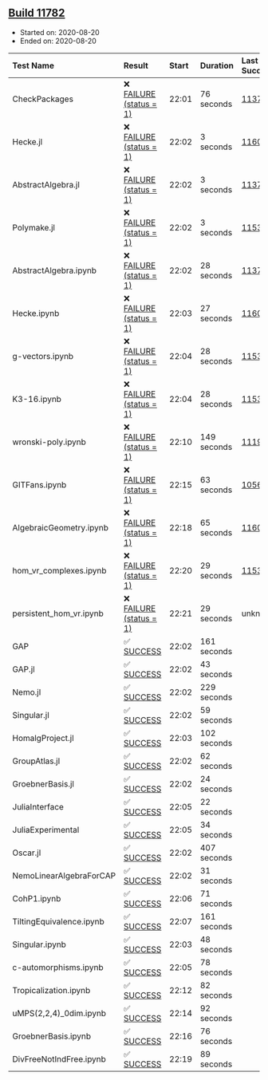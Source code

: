 ## [Build 11782](https://oscarci.mathematik.uni-kl.de/job/oscar/11782/)

* Started on: 2020-08-20
* Ended on: 2020-08-20

| Test Name    | Result | Start | Duration | Last Success | First Failure |
|:-------------|:-------|:------|:---------|:-------------|:--------------|
| CheckPackages | ❌ [FAILURE (status = 1)](https://oscarci.mathematik.uni-kl.de/job/oscar/11782/artifact/logs/build-11782/CheckPackages.log) | 22:01 | 76 seconds | [11376](https://oscarci.mathematik.uni-kl.de/job/oscar/11376/) | [11377](https://oscarci.mathematik.uni-kl.de/job/oscar/11377/) |
| Hecke.jl | ❌ [FAILURE (status = 1)](https://oscarci.mathematik.uni-kl.de/job/oscar/11782/artifact/logs/build-11782/Hecke.jl.log) | 22:02 | 3 seconds | [11602](https://oscarci.mathematik.uni-kl.de/job/oscar/11602/) | [11603](https://oscarci.mathematik.uni-kl.de/job/oscar/11603/) |
| AbstractAlgebra.jl | ❌ [FAILURE (status = 1)](https://oscarci.mathematik.uni-kl.de/job/oscar/11782/artifact/logs/build-11782/AbstractAlgebra.jl.log) | 22:02 | 3 seconds | [11376](https://oscarci.mathematik.uni-kl.de/job/oscar/11376/) | [11377](https://oscarci.mathematik.uni-kl.de/job/oscar/11377/) |
| Polymake.jl | ❌ [FAILURE (status = 1)](https://oscarci.mathematik.uni-kl.de/job/oscar/11782/artifact/logs/build-11782/Polymake.jl.log) | 22:02 | 3 seconds | [11532](https://oscarci.mathematik.uni-kl.de/job/oscar/11532/) | [11533](https://oscarci.mathematik.uni-kl.de/job/oscar/11533/) |
| AbstractAlgebra.ipynb | ❌ [FAILURE (status = 1)](https://oscarci.mathematik.uni-kl.de/job/oscar/11782/artifact/logs/build-11782/AbstractAlgebra.ipynb.log) | 22:02 | 28 seconds | [11376](https://oscarci.mathematik.uni-kl.de/job/oscar/11376/) | [11377](https://oscarci.mathematik.uni-kl.de/job/oscar/11377/) |
| Hecke.ipynb | ❌ [FAILURE (status = 1)](https://oscarci.mathematik.uni-kl.de/job/oscar/11782/artifact/logs/build-11782/Hecke.ipynb.log) | 22:03 | 27 seconds | [11602](https://oscarci.mathematik.uni-kl.de/job/oscar/11602/) | [11603](https://oscarci.mathematik.uni-kl.de/job/oscar/11603/) |
| g-vectors.ipynb | ❌ [FAILURE (status = 1)](https://oscarci.mathematik.uni-kl.de/job/oscar/11782/artifact/logs/build-11782/g-vectors.ipynb.log) | 22:04 | 28 seconds | [11532](https://oscarci.mathematik.uni-kl.de/job/oscar/11532/) | [11533](https://oscarci.mathematik.uni-kl.de/job/oscar/11533/) |
| K3-16.ipynb | ❌ [FAILURE (status = 1)](https://oscarci.mathematik.uni-kl.de/job/oscar/11782/artifact/logs/build-11782/K3-16.ipynb.log) | 22:04 | 28 seconds | [11532](https://oscarci.mathematik.uni-kl.de/job/oscar/11532/) | [11533](https://oscarci.mathematik.uni-kl.de/job/oscar/11533/) |
| wronski-poly.ipynb | ❌ [FAILURE (status = 1)](https://oscarci.mathematik.uni-kl.de/job/oscar/11782/artifact/logs/build-11782/wronski-poly.ipynb.log) | 22:10 | 149 seconds | [11192](https://oscarci.mathematik.uni-kl.de/job/oscar/11192/) | [11193](https://oscarci.mathematik.uni-kl.de/job/oscar/11193/) |
| GITFans.ipynb | ❌ [FAILURE (status = 1)](https://oscarci.mathematik.uni-kl.de/job/oscar/11782/artifact/logs/build-11782/GITFans.ipynb.log) | 22:15 | 63 seconds | [10566](https://oscarci.mathematik.uni-kl.de/job/oscar/10566/) | [10567](https://oscarci.mathematik.uni-kl.de/job/oscar/10567/) |
| AlgebraicGeometry.ipynb | ❌ [FAILURE (status = 1)](https://oscarci.mathematik.uni-kl.de/job/oscar/11782/artifact/logs/build-11782/AlgebraicGeometry.ipynb.log) | 22:18 | 65 seconds | [11602](https://oscarci.mathematik.uni-kl.de/job/oscar/11602/) | [11603](https://oscarci.mathematik.uni-kl.de/job/oscar/11603/) |
| hom_vr_complexes.ipynb | ❌ [FAILURE (status = 1)](https://oscarci.mathematik.uni-kl.de/job/oscar/11782/artifact/logs/build-11782/hom_vr_complexes.ipynb.log) | 22:20 | 29 seconds | [11532](https://oscarci.mathematik.uni-kl.de/job/oscar/11532/) | [11533](https://oscarci.mathematik.uni-kl.de/job/oscar/11533/) |
| persistent_hom_vr.ipynb | ❌ [FAILURE (status = 1)](https://oscarci.mathematik.uni-kl.de/job/oscar/11782/artifact/logs/build-11782/persistent_hom_vr.ipynb.log) | 22:21 | 29 seconds | unknown | unknown |
| GAP | ✅ [SUCCESS](https://oscarci.mathematik.uni-kl.de/job/oscar/11782/artifact/logs/build-11782/GAP.log) | 22:02 | 161 seconds |  |  |
| GAP.jl | ✅ [SUCCESS](https://oscarci.mathematik.uni-kl.de/job/oscar/11782/artifact/logs/build-11782/GAP.jl.log) | 22:02 | 43 seconds |  |  |
| Nemo.jl | ✅ [SUCCESS](https://oscarci.mathematik.uni-kl.de/job/oscar/11782/artifact/logs/build-11782/Nemo.jl.log) | 22:02 | 229 seconds |  |  |
| Singular.jl | ✅ [SUCCESS](https://oscarci.mathematik.uni-kl.de/job/oscar/11782/artifact/logs/build-11782/Singular.jl.log) | 22:02 | 59 seconds |  |  |
| HomalgProject.jl | ✅ [SUCCESS](https://oscarci.mathematik.uni-kl.de/job/oscar/11782/artifact/logs/build-11782/HomalgProject.jl.log) | 22:03 | 102 seconds |  |  |
| GroupAtlas.jl | ✅ [SUCCESS](https://oscarci.mathematik.uni-kl.de/job/oscar/11782/artifact/logs/build-11782/GroupAtlas.jl.log) | 22:02 | 62 seconds |  |  |
| GroebnerBasis.jl | ✅ [SUCCESS](https://oscarci.mathematik.uni-kl.de/job/oscar/11782/artifact/logs/build-11782/GroebnerBasis.jl.log) | 22:02 | 24 seconds |  |  |
| JuliaInterface | ✅ [SUCCESS](https://oscarci.mathematik.uni-kl.de/job/oscar/11782/artifact/logs/build-11782/JuliaInterface.log) | 22:05 | 22 seconds |  |  |
| JuliaExperimental | ✅ [SUCCESS](https://oscarci.mathematik.uni-kl.de/job/oscar/11782/artifact/logs/build-11782/JuliaExperimental.log) | 22:05 | 34 seconds |  |  |
| Oscar.jl | ✅ [SUCCESS](https://oscarci.mathematik.uni-kl.de/job/oscar/11782/artifact/logs/build-11782/Oscar.jl.log) | 22:02 | 407 seconds |  |  |
| NemoLinearAlgebraForCAP | ✅ [SUCCESS](https://oscarci.mathematik.uni-kl.de/job/oscar/11782/artifact/logs/build-11782/NemoLinearAlgebraForCAP.log) | 22:02 | 31 seconds |  |  |
| CohP1.ipynb | ✅ [SUCCESS](https://oscarci.mathematik.uni-kl.de/job/oscar/11782/artifact/logs/build-11782/CohP1.ipynb.log) | 22:06 | 71 seconds |  |  |
| TiltingEquivalence.ipynb | ✅ [SUCCESS](https://oscarci.mathematik.uni-kl.de/job/oscar/11782/artifact/logs/build-11782/TiltingEquivalence.ipynb.log) | 22:07 | 161 seconds |  |  |
| Singular.ipynb | ✅ [SUCCESS](https://oscarci.mathematik.uni-kl.de/job/oscar/11782/artifact/logs/build-11782/Singular.ipynb.log) | 22:03 | 48 seconds |  |  |
| c-automorphisms.ipynb | ✅ [SUCCESS](https://oscarci.mathematik.uni-kl.de/job/oscar/11782/artifact/logs/build-11782/c-automorphisms.ipynb.log) | 22:05 | 78 seconds |  |  |
| Tropicalization.ipynb | ✅ [SUCCESS](https://oscarci.mathematik.uni-kl.de/job/oscar/11782/artifact/logs/build-11782/Tropicalization.ipynb.log) | 22:12 | 82 seconds |  |  |
| uMPS(2,2,4)_0dim.ipynb | ✅ [SUCCESS](https://oscarci.mathematik.uni-kl.de/job/oscar/11782/artifact/logs/build-11782/uMPS-2-2-4-_0dim.ipynb.log) | 22:14 | 92 seconds |  |  |
| GroebnerBasis.ipynb | ✅ [SUCCESS](https://oscarci.mathematik.uni-kl.de/job/oscar/11782/artifact/logs/build-11782/GroebnerBasis.ipynb.log) | 22:16 | 76 seconds |  |  |
| DivFreeNotIndFree.ipynb | ✅ [SUCCESS](https://oscarci.mathematik.uni-kl.de/job/oscar/11782/artifact/logs/build-11782/DivFreeNotIndFree.ipynb.log) | 22:19 | 89 seconds |  |  |
